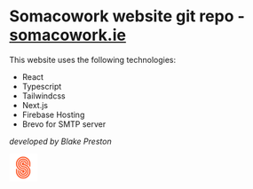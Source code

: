 # Somacowork website git repo - [somacowork.ie](https://somacowork.ie/)
This website uses the following technologies:
- React
- Typescript
- Tailwindcss
- Next.js
- Firebase Hosting
- Brevo for SMTP server

*developed by Blake Preston*

<img src="https://github.com/BeToast/somacowork.ie/blob/main/svgLogo/svg/SOMA-icon-colour.svg" alt="drawing" height="50"/>  
